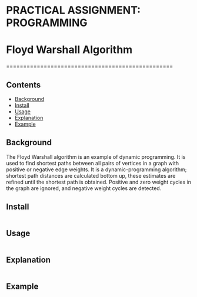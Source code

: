 # PRACTICAL ASSIGNMENT: PROGRAMMING
# Floyd Warshall Algorithm
=================================================

## Contents

- [Background](#background)
- [Install](#install)
- [Usage](#usage)
- [Explanation](#explanation)
- [Example](#example)

## Background
The Floyd Warshall algorithm is an example of dynamic programming. It is used to find shortest paths between all pairs of vertices in a graph with positive or negative edge weights. It is a dynamic-programming algorithm; shortest path distances are calculated bottom up, these estimates are refined until the shortest path is obtained. Positive and zero weight cycles in the graph are ignored, and negative weight cycles are detected.


## Install

```
```

## Usage

```
```

## Explanation
```
```

## Example
